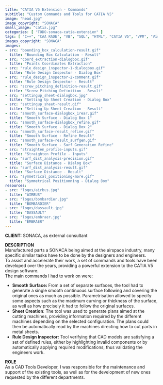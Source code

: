 ```yaml
---
title: "CATIA V5 Extension - Commands"
subtitle: "Custom Commands and Tools for CATIA V5"
image: "head.jpg"
image_copyright: "SONACA"
small_image: "catia.jpg"
categories: [ "TODO-sonaca-catia-extension" ]
tags: [ "C++", "CAA RADE", "VB", "SQL", "HTML", "CATIA V5", "VPM", "Visual Studio" ]
images_copyright: "SONACA"
images:
- src: "bounding_box_calculation-result.gif"
  title: "Bounding Box Calculation - Result"
- src: "coord_extraction-dialogbox.gif"
  title: "Points Coordinates Extraction"
- src: "rule_design_inspector-1-dialogbox.gif"
  title: "Rule Design Inspector - Dialog Box"
- src: "rule_design_inspector-2-comment.gif"
  title: "Rule Design Inspector - Result"
- src: "screw_pitching_definition-result.gif"
  title: "Screw Pitching Definition - Result"
- src: "settingup_sheet-dialogbox.jpg"
  title: "Setting Up Sheet Creation - Dialog Box"
- src: "settingup_sheet-result.gif"
  title: "Setting Up Sheet Creation - Result"
- src: "smooth_surface-dialogbox_1rear.gif"
  title: "Smooth Surface - Dialog Box 1"
- src: "smooth_surface-dialogbox_refine.gif"
  title: "Smooth Surface - Dialog Box 2"
- src: "smooth_surface-result_refine.gif"
  title: "Smooth Surface - Refine Result"
- src: "smooth_surface-result_surfgen.gif"
  title: "Smooth Surface - Surf Generation Refine"
- src: "straighten_profile-inputs.gif"
  title: "Straighten Profile - Inputs"
- src: "surf_dist_analysis-precision.gif"
  title: "Surface Distance - Dialog Box"
- src: "surf_dist_analysis-result.gif"
  title: "Surface Distance - Result"
- src: "symmetrical_positioning-more.gif"
  title: "Symmetrical Positionning - Dialog Box"
resources:
- src: "logos/airbus.jpg"
  title: "AIRBUS"
- src: "logos/bombardier.jpg"
  title: "BOMBARDIER"
- src: "logos/dassault.jpg"
  title: "DASSAULT"
- src: "logos/embraer.jpg"
  title: "EMBRAER"
---
```


<b>CLIENT:</b> SONACA, as external consultant<br>

<b>DESCRIPTION</b><br>
Manufactured parts a SONACA being aimed at the airspace industry, many specific similar tasks have to be done by the designers and engineers.<br>
To assist and accelerate their work, a set of commands and tools have been developed over the years, providing a powerful extension to the CATIA V5 design software.<br>
The main commands I had to work on were:<br>
- <b>Smooth Surface:</b> From a set of separate surfaces, the tool had to generate a single smooth continuous surface following and covering the original ones as much as possible. Parametrisation allowed to specify some aspects such as the maximum curving or thickness of the surface, as well as how precisely it had to follow the original surfaces.<br>
- <b>Sheet Creation:</b> The tool was used to generate plans aimed at the cutting machines, providing information required by the different machines depending on the selected configuration. The plans could then be automatically read by the machines directing how to cut parts in metal sheets.<br>
- <b>Rule Design Inspector:</b> Tool verifying that CAD models are satisfying a set of defined rules, either by highlighting invalid components or by automatically applying required modifications, thus validating the engineers work.<br>

<b>ROLE</b><br>
As a CAD Tools Developer, I was responsible for the maintenance and support of the existing tools, as well as for the development of new ones requested by the different departments.<br>
